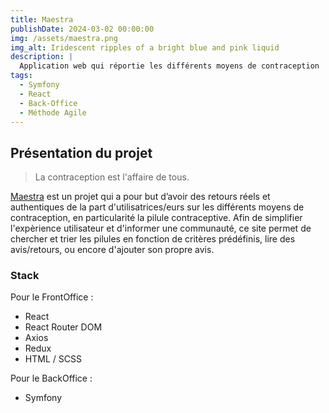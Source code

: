 ```yaml
---
title: Maestra
publishDate: 2024-03-02 00:00:00
img: /assets/maestra.png
img_alt: Iridescent ripples of a bright blue and pink liquid
description: |
  Application web qui réportie les différents moyens de contraception
tags:
  - Symfony 
  - React
  - Back-Office
  - Méthode Agile 
---
```


## Présentation du projet

> La contraception est l'affaire de tous.

<a href="https://maestra.surge.sh/">Maestra</a> est un projet qui a pour but d’avoir des retours réels et authentiques de la part d'utilisatrices/eurs sur les différents moyens de contraception, en particularité la pilule contraceptive. Afin de simplifier l'expèrience utilisateur et d'informer une communauté, ce site permet de chercher et trier les pilules en fonction de critères prédéfinis, lire des avis/retours, ou encore d'ajouter son propre avis.

### Stack

Pour le FrontOffice :

* React 
* React Router DOM 
* Axios 
* Redux 
* HTML / SCSS 

Pour le BackOffice :
* Symfony 

